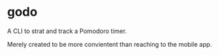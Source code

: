 # godo
A CLI to strat and track a Pomodoro timer. 

Merely created to be more convientent than reaching to the mobile app.
